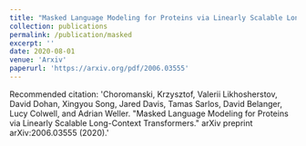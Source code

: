 ```yaml
---
title: "Masked Language Modeling for Proteins via Linearly Scalable Long-Context Transformers"
collection: publications
permalink: /publication/masked
excerpt: ''
date: 2020-08-01
venue: 'Arxiv'
paperurl: 'https://arxiv.org/pdf/2006.03555'
---
```


Recommended citation: 'Choromanski, Krzysztof, Valerii Likhosherstov, David Dohan, Xingyou Song, Jared Davis, Tamas Sarlos, David Belanger, Lucy Colwell, and Adrian Weller. "Masked Language Modeling for Proteins via Linearly Scalable Long-Context Transformers." arXiv preprint arXiv:2006.03555 (2020).'
